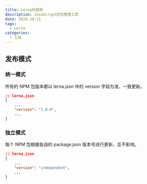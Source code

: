 ```yaml
---
title: Lerna的使用
description: JavaScript的包管理工具
date: 2020-10-11
tags:
  - Lerna
categories:
  - 工具
---
```


## 发布模式

### 统一模式

所有的 NPM 包版本都以 lerna.json 中的 version 字段为准，一致更新。

```json
// lerna.json
{
    ...
    "version": "1.0.0",
    ...
}
```

### 独立模式

每个 NPM 包根据各自的 package.json 版本号进行更新，互不影响。

```json
// lerna.json
{
    ...
    "version": "independent",
    ...
}
```
